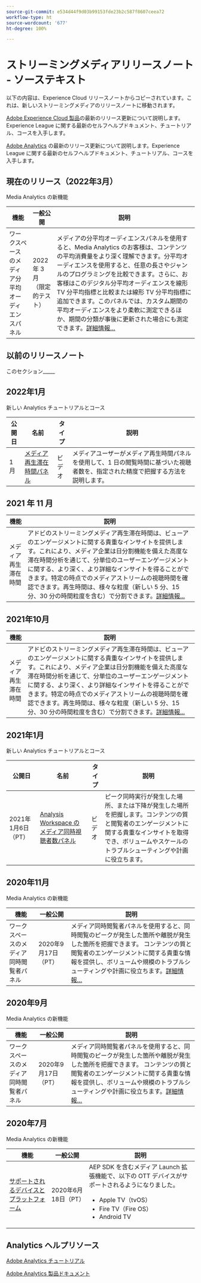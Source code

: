 ```yaml
---
source-git-commit: e534d44f9d03b99153fde23b2c587f8607ceea72
workflow-type: ht
source-wordcount: '677'
ht-degree: 100%

---
```

# ストリーミングメディアリリースノート - ソーステキスト

以下の内容は、Experience Cloud リリースノートからコピーされています。これは、新しいストリーミングメディアのリリースノートに移動されます。


[Adobe Experience Cloud 製品](https://business.adobe.com/jp/products/adobe-experience-cloud-products.html)の最新のリリース更新について説明します。Experience League に関する最新のセルフヘルプドキュメント、チュートリアル、コースを入手します。

[Adobe Analytics](https://experienceleague.adobe.com/docs/analytics/release-notes/latest.html?lang=ja) の最新のリリース更新について説明します。Experience League に関する最新のセルフヘルプドキュメント、チュートリアル、コースを入手します。


## 現在のリリース（2022年3月）

Media Analytics の新機能

| 機能 | 一般公開 | 説明 |
| -------- | -------------------- | ----------- |
| ワークスペースのメディア分平均オーディエンスパネル | 2022 年 3 月<br> （限定的テスト） | メディアの分平均オーディエンスパネルを使用すると、Media Analytics のお客様は、コンテンツの平均消費量をより深く理解できます。分平均オーディエンスを使用すると、任意の長さやジャンルのプログラミングを比較できます。さらに、お客様はこのデジタル分平均オーディエンスを線形 TV 分平均指標と比較または線形 TV 分平均指標に追加できます。このパネルでは、カスタム期間の平均オーディエンスをより柔軟に測定できるほか、期間の分類が事後に更新された場合にも測定できます。[詳細情報…](https://experienceleague.adobe.com/docs/media-analytics/using/media-reports/average-minute-audience.html?lang=ja) |



## 以前のリリースノート

このセクション_____

## 2022年1月

新しい Analytics チュートリアルとコース

| 公開日 | 名前 | タイプ | 説明 |
| ----------- | ---------- | ---------- | --------- |
| 1月 | <a href="/docs/analytics-learn/tutorials/media-analytics/measuring-media-analytics/media-playback-time-spent-panel.html?lang=en">メディア再生滞在時間パネル</a> | ビデオ | メディアユーザーがメディア再生時間パネルを使用して、1 日の閲覧時間に基づいた視聴者数を、指定された精度で把握する方法を説明します。 |




## 2021 年 11 月

| 機能 | 説明 |
| ----------- | ---------- |
| メディア再生滞在時間 | アドビのストリーミングメディア再生滞在時間は、ビューアのエンゲージメントに関する貴重なインサイトを提供します。これにより、メディア企業は日分割機能を備えた高度な滞在時間分析を通じて、分単位のユーザーエンゲージメントに関する、より深く、より詳細なインサイトを得ることができます。特定の時点でのメディアストリームの視聴時間を確認できます。再生時間は、様々な粒度（新しい 5 分、15 分、30 分の時間粒度を含む）で分割できます。[詳細情報...](https://experienceleague.adobe.com/docs/media-analytics/using/media-reports/media-workspace-panels/media-playback-time-spent.html?lang=ja) |



## 2021年10月

| 機能 | 説明 |
| ----------- | ---------- |
| メディア再生滞在時間 | アドビのストリーミングメディア再生滞在時間は、ビューアのエンゲージメントに関する貴重なインサイトを提供します。これにより、メディア企業は日分割機能を備えた高度な滞在時間分析を通じて、分単位のユーザーエンゲージメントに関する、より深く、より詳細なインサイトを得ることができます。特定の時点でのメディアストリームの視聴時間を確認できます。再生時間は、様々な粒度（新しい 5 分、15 分、30 分の時間粒度を含む）で分割できます。[詳細情報...](https://experienceleague.adobe.com/docs/media-analytics/using/media-reports/media-workspace-panels/media-playback-time-spent.html?lang=ja) |

## 2021年1月

新しい Analytics チュートリアルとコース

| 公開日 | 名前 | タイプ | 説明 |
| ----------- | ---------- | ---------- | --------- |
| 2021年1月6日（PT） | [Analysis Workspace のメディア同時視聴者数パネル](https://experienceleague.adobe.com/docs/analytics-learn/tutorials/analysis-workspace/using-panels/media-concurrent-viewers-panel-in-analysis-workspace.html?lang=ja#analysis-workspace) | ビデオ | ピーク同時実行が発生した場所、または下降が発生した場所を把握します。コンテンツの質と閲覧者のエンゲージメントに関する貴重なインサイトを取得でき、ボリュームやスケールのトラブルシューティングや計画に役立ちます。 |


## 2020年11月

Media Analytics の新機能

| 機能 | 一般公開 | 説明 |
| -------- | -------------------- | ----------- |
| ワークスペースのメディア同時閲覧者パネル | 2020年9月17日（PT） | メディア同時閲覧者パネルを使用すると、同時閲覧のピークが発生した箇所や離脱が発生した箇所を把握できます。  コンテンツの質と閲覧者のエンゲージメントに関する貴重な情報を提供し、ボリュームや規模のトラブルシューティングや計画に役立ちます。[詳細情報…](https://experienceleague.adobe.com/docs/media-analytics/using/media-reports/media-workspace-panels/media-concurrent-viewers.html?lang=ja) |


## 2020年9月

Media Analytics の新機能

| 機能 | 一般公開 | 説明 |
| -------- | -------------------- | ----------- |
| ワークスペースのメディア同時閲覧者パネル | 2020年9月17日（PT） | メディア同時閲覧者パネルを使用すると、同時閲覧のピークが発生した箇所や離脱が発生した箇所を把握できます。  コンテンツの質と閲覧者のエンゲージメントに関する貴重な情報を提供し、ボリュームや規模のトラブルシューティングや計画に役立ちます。[詳細情報…](https://experienceleague.adobe.com/docs/media-analytics/using/media-reports/media-workspace-panels/media-concurrent-viewers.html?lang=ja) |


## 2020年7月

Media Analytics の新機能

| 機能 | 一般公開 | 説明 |
| -------- | -------------------- | ----------- |
| [サポートされるデバイスとプラットフォーム](https://experienceleague.adobe.com/docs/media-analytics/using/supported-devices.html?lang=ja) | 2020年6月18日（PT） | AEP SDK を含むメディア Launch 拡張機能で、以下の OTT デバイスがサポートされるようになりました。 <div><ul><li>Apple TV（tvOS）</li><li>Fire TV（Fire OS）</li><li>Android TV</li></ul></div> |



## Analytics ヘルプリソース

[Adobe Analytics チュートリアル](https://experienceleague.adobe.com/docs/analytics-learn/tutorials/overview.html?lang=ja)

[Adobe Analytics 製品ドキュメント](https://experienceleague.adobe.com/docs/analytics.html?lang=ja)
